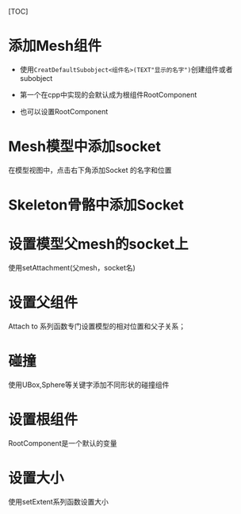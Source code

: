 [TOC]

# 添加Mesh组件

- 使用`CreatDefaultSubobject<组件名>(TEXT"显示的名字")`创建组件或者subobject

- 第一个在cpp中实现的会默认成为根组件RootComponent

- 也可以设置RootComponent



# Mesh模型中添加socket

在模型视图中，点击右下角添加Socket 的名字和位置



# Skeleton骨骼中添加Socket





# 设置模型父mesh的socket上

使用setAttachment(父mesh，socket名)



# 设置父组件

Attach to 系列函数专门设置模型的相对位置和父子关系；



# 碰撞

使用UBox,Sphere等关键字添加不同形状的碰撞组件





# 设置根组件

RootComponent是一个默认的变量



# 设置大小

使用setExtent系列函数设置大小